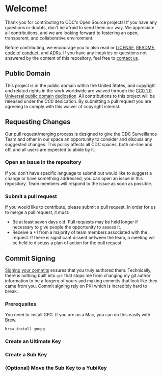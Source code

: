 # Welcome!

Thank you for contributing to CDC's Open Source projects! If you have any
questions or doubts, don't be afraid to send them our way. We appreciate all
contributions, and we are looking forward to fostering an open, transparent, and
collaborative environment.

Before contributing, we encourage you to also read or [LICENSE](LICENSE),
[README](README.md), [code of conduct](code-of-conduct.md), and [ADRs](/adr).
If you have any inquiries or questions not answered by the content of this repository, feel free to
[contact us](mailto:surveillanceplatform@cdc.gov).

## Public Domain

This project is in the public domain within the United States, and copyright and
related rights in the work worldwide are waived through the
[CC0 1.0 Universal public domain dedication](https://creativecommons.org/publicdomain/zero/1.0/).
All contributions to this project will be released under the CC0 dedication. By
submitting a pull request you are agreeing to comply with this waiver of
copyright interest.

## Requesting Changes

Our pull request/merging process is designed to give the CDC Surveillance Team
and other in our space an opportunity to consider and discuss any suggested
changes. This policy affects all CDC spaces, both on-line and off, and all users
are expected to abide by it.

### Open an issue in the repository

If you don't have specific language to submit but would like to suggest a change
or have something addressed, you can open an issue in this repository. Team
members will respond to the issue as soon as possible.

### Submit a pull request

If you would like to contribute, please submit a pull request. In order for us
to merge a pull request, it must:

- Be at least seven days old. Pull requests may be held longer if necessary
  to give people the opportunity to assess it.
- Receive a +1 from a majority of team members associated with the request.
  If there is significant dissent between the team, a meeting will be held to
  discuss a plan of action for the pull request.

## Commit Signing

[Signing your commits](https://docs.github.com/en/authentication/managing-commit-signature-verification/signing-commits) ensures that you truly authored them.  Technically, there is nothing built into `git` that stops me from changing my git author information to be a forgery of yours and making commits that look like they came from you.  Commit signing rely on PKI which is incredibly hard to break.

### Prerequsites

You need to install GPG.  If you are on a Mac, you can do this easily with Brew.

```commandline
brew install gnupg
```

### Create an Ultimate Key

### Create a Sub Key

### (Optional) Move the Sub Key to a YubiKey
